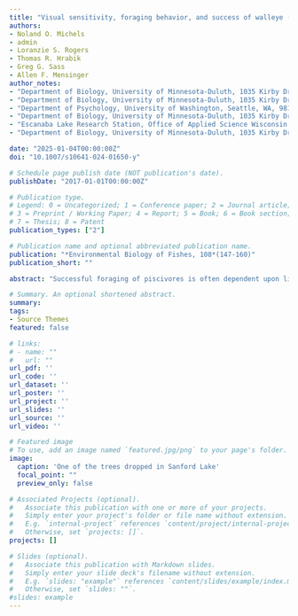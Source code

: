 ```yaml
---
title: "Visual sensitivity, foraging behavior, and success of walleye (Sander vitreus) under ecologically relevant downwelling light conditions"
authors:
- Noland O. Michels
- admin
- Loranzie S. Rogers
- Thomas R. Hrabik 
- Greg G. Sass
- Allen F. Mensinger
author_notes:
- "Department of Biology, University of Minnesota-Duluth, 1035 Kirby Drive, 207 SSB, Duluth, MN, 55812, USA"
- "Department of Biology, University of Minnesota-Duluth, 1035 Kirby Drive, 207 SSB, Duluth, MN, 55812, USA"
- "Department of Psychology, University of Washington, Seattle, WA, 98195, USA"
- "Department of Biology, University of Minnesota-Duluth, 1035 Kirby Drive, 207 SSB, Duluth, MN, 55812, USA"
- "Escanaba Lake Research Station, Office of Applied Science Wisconsin Department of Natural Resources, 3110 Trout Lake Station Drive, Boulder Junction, WI, 54512, USA"
- "Department of Biology, University of Minnesota-Duluth, 1035 Kirby Drive, 207 SSB, Duluth, MN, 55812, USA"

date: "2025-01-04T00:00:00Z"
doi: "10.1007/s10641-024-01650-y"

# Schedule page publish date (NOT publication's date).
publishDate: "2017-01-01T00:00:00Z"

# Publication type.
# Legend: 0 = Uncategorized; 1 = Conference paper; 2 = Journal article;
# 3 = Preprint / Working Paper; 4 = Report; 5 = Book; 6 = Book section;
# 7 = Thesis; 8 = Patent
publication_types: ["2"]

# Publication name and optional abbreviated publication name.
publication: "*Environmental Biology of Fishes, 108*(147-160)"
publication_short: ""

abstract: "Successful foraging of piscivores is often dependent upon light availability in their visual habitat and is often influenced by a number of abiotic and biotic factors. In north-temperate lakes, dissolved organic carbon concentrations vary greatly, thus likely influencing foraging success. To understand the impact this has on the walleye (Sander vitreus), we sought to study foraging success at various light intensities under physiologically relevant downwelling light conditions in a laboratory foraging arena. Using electroretinography to determine physiologically relevant light conditions in adult walleye, we found that fish exhibit broad spectral sensitivity that was greatest from 500 to 550 nm. Under optimal light conditions (525 nm), we next determined the reaction distance and foraging success of age-0 walleye at various light intensities. The average reaction distance of age-0 walleye increased rapidly from 12 cm in complete darkness to 27 cm at civil twilight (1 lx or 3.16 × 1013 photons m−2 s−1) and then plateaued, ranging from 28 to 30 cm at higher light intensities. Prey capture success of age-0 walleye was greatest under low light conditions, averaging 20.5% from nautical twilight to civil twilight at − 3° solar altitude (0.05–1 lx or 1.58 × 1011–3.16 × 1013 photons m−2 s−1) and declined to 10–12% as light intensity increased and in full darkness. Walleye may be best suited for environments with predominantly green downwelling light and age-0 foraging was most successful at nautical and civil twilight. In north-temperate lakes, dissolved organic carbon concentrations can fluctuate interannually due to climate change. Defining preferred juvenile walleye foraging conditions allows for predictions of climate change influences on walleye habitat and age-0 recruitment."

# Summary. An optional shortened abstract.
summary:  
tags:
- Source Themes
featured: false

# links:
# - name: ""
#   url: ""
url_pdf: ''
url_code: ''
url_dataset: ''
url_poster: ''
url_project: ''
url_slides: ''
url_source: ''
url_video: ''

# Featured image
# To use, add an image named `featured.jpg/png` to your page's folder. 
image:
  caption: 'One of the trees dropped in Sanford Lake'
  focal_point: ""
  preview_only: false

# Associated Projects (optional).
#   Associate this publication with one or more of your projects.
#   Simply enter your project's folder or file name without extension.
#   E.g. `internal-project` references `content/project/internal-project/index.md`.
#   Otherwise, set `projects: []`.
projects: []

# Slides (optional).
#   Associate this publication with Markdown slides.
#   Simply enter your slide deck's filename without extension.
#   E.g. `slides: "example"` references `content/slides/example/index.md`.
#   Otherwise, set `slides: ""`.
#slides: example
---
```



